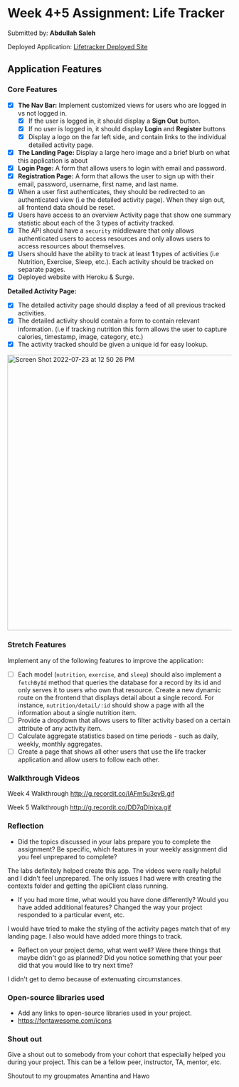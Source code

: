 # Week 4+5 Assignment: Life Tracker

Submitted by: **Abdullah Saleh**

Deployed Application: [Lifetracker Deployed Site](http://gainful-trade.surge.sh/)

## Application Features

### Core Features

- [x] **The Nav Bar:** Implement customized views for users who are logged in vs not logged in.
  - [x] If the user is logged in, it should display a **Sign Out** button. 
  - [x] If no user is logged in, it should display **Login** and **Register** buttons
  - [x] Display a logo on the far left side, and contain links to the individual detailed activity page. 
- [x] **The Landing Page:** Display a large hero image and a brief blurb on what this application is about
- [x] **Login Page:** A form that allows users to login with email and password.
- [x] **Registration Page:** A form that allows the user to sign up with their email, password, username, first name, and last name.
- [x] When a user first authenticates, they should be redirected to an authenticated view (i.e the detailed activity page). When they sign out, all frontend data should be reset.
- [x] Users have access to an overview Activity page that show one summary statistic about each of the 3 types of activity tracked.
- [x] The API should have a `security` middleware that only allows authenticated users to access resources and only allows users to access resources about themselves. 
- [x] Users should have the ability to track at least **1** types of activities (i.e Nutrition, Exercise, Sleep, etc.). Each activity should be tracked on separate pages.
- [x] Deployed website with Heroku & Surge. 

**Detailed Activity Page:**
- [x] The detailed activity page should display a feed of all previous tracked activities.
- [x] The detailed activity should contain a form to contain relevant information. (i.e if tracking nutrition this form allows the user to capture calories, timestamp, image, category, etc.) 
- [x] The activity tracked should be given a unique id for easy lookup.
 <img width="618" alt="Screen Shot 2022-07-23 at 12 50 26 PM" src="https://user-images.githubusercontent.com/88620119/180614848-3820c957-133e-45cf-9602-ae0836b7b0ca.png">

### Stretch Features

Implement any of the following features to improve the application:
- [ ] Each model (`nutrition`, `exercise`, and `sleep`) should also implement a `fetchById` method that queries the database for a record by its id and only serves it to users who own that resource. Create a new dynamic route on the frontend that displays detail about a single record. For instance, `nutrition/detail/:id` should show a page with all the information about a single nutrition item.
- [ ] Provide a dropdown that allows users to filter activity based on a certain attribute of any activity item.
- [ ] Calculate aggregate statistics based on time periods - such as daily, weekly, monthly aggregates.
- [ ] Create a page that shows all other users that use the life tracker application and allow users to follow each other.

### Walkthrough Videos

Week 4 Walkthrough 
http://g.recordit.co/lAFm5u3eyB.gif

Week 5 Walkthrough 
[http://g.recordit.co/DD7qDInjxa.gif
](https://recordit.co/DD7qDInjxa)

### Reflection

* Did the topics discussed in your labs prepare you to complete the assignment? Be specific, which features in your weekly assignment did you feel unprepared to complete?

The labs definitely helped create this app. The videos were really helpful and I didn't feel unprepared. The only issues I had were with creating the contexts folder and getting the apiClient class running. 

* If you had more time, what would you have done differently? Would you have added additional features? Changed the way your project responded to a particular event, etc.
  
I would have tried to make the styling of the activity pages match that of my landing page. I also would have added more things to track. 

* Reflect on your project demo, what went well? Were there things that maybe didn't go as planned? Did you notice something that your peer did that you would like to try next time?

I didn't get to demo because of extenuating circumstances. 

### Open-source libraries used

- Add any links to open-source libraries used in your project.
- https://fontawesome.com/icons

### Shout out

Give a shout out to somebody from your cohort that especially helped you during your project. This can be a fellow peer, instructor, TA, mentor, etc.

Shoutout to my groupmates Amantina and Hawo
